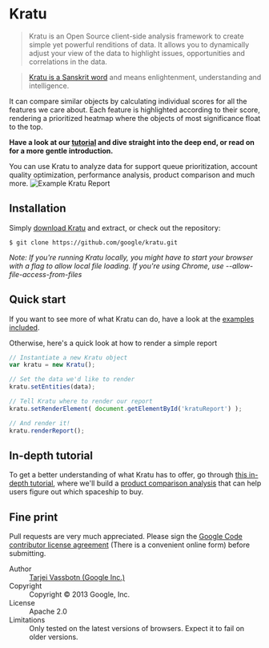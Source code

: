 Kratu
=====
> Kratu is an Open Source client-side analysis framework to create simple yet powerful renditions of data. It allows you to dynamically adjust your view of the data to highlight issues, opportunities and correlations in the data.

> [Kratu is a Sanskrit word](http://spokensanskrit.de/index.php?tinput=kratu&script=&direction=SE&link=yes) and means enlightenment, understanding and intelligence.

It can compare similar objects by calculating individual scores for all the features we care about.
Each feature is highlighted according to their score, rendering a prioritized heatmap where the objects of most significance float to the top.

**Have a look at our [tutorial](http://google.github.com/kratu/tutorial/) and dive straight into the deep end, or read on for a more gentle introduction.**

You can use Kratu to analyze data for support queue prioritization, account quality optimization, performance analysis, product comparison and much more.
![Example Kratu Report](http://google.github.com/kratu/img/tut_finalreport.png)

## Installation
Simply [download Kratu](https://github.com/google/kratu/archive/master.zip) and extract, or check out the repository:
```
$ git clone https://github.com/google/kratu.git
```
*Note: If you're running Kratu locally, you might have to start your browser with a flag to allow local file loading.*
*If you're using Chrome, use --allow-file-access-from-files*

## Quick start
If you want to see more of what Kratu can do, have a look at the [examples included](https://github.com/google/kratu/tree/master/examples).

Otherwise, here's a quick look at how to render a simple report
```javascript
// Instantiate a new Kratu object
var kratu = new Kratu();

// Set the data we'd like to render
kratu.setEntities(data);

// Tell Kratu where to render our report
kratu.setRenderElement( document.getElementById('kratuReport') );

// And render it!
kratu.renderReport();
```

## In-depth tutorial
To get a better understanding of what Kratu has to offer, go through [this in-depth tutorial](http://google.github.com/kratu/tutorial/), where we'll build a [product comparison analysis](https://github.com/google/kratu/tree/master/examples/spaceshipselector) that can help users figure out which spaceship to buy.

## Fine print
Pull requests are very much appreciated. Please sign the [Google Code contributor license agreement](http://code.google.com/legal/individual-cla-v1.0.html) (There is a convenient online form) before submitting.

<dl>
  <dt>Author</dt><dd><a href="https://plus.google.com/+TarjeiVassbotn">Tarjei Vassbotn (Google Inc.)</a></dd>
  <dt>Copyright</dt><dd>Copyright © 2013 Google, Inc.</dd>
  <dt>License</dt><dd>Apache 2.0</dd>
  <dt>Limitations</dt><dd>Only tested on the latest versions of browsers. Expect it to fail on older versions.</dd>
</dl>

